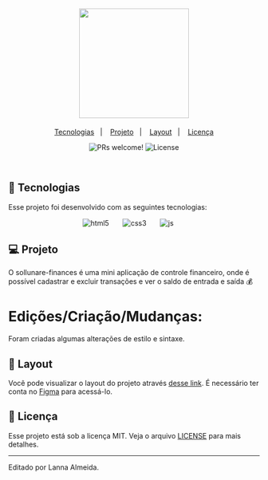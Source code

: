 
<h1 align="center">
  <img src="https://i.pinimg.com/originals/0b/cd/55/0bcd55d23ddd537787bf42cd7d0c4ae1.gif" width="220px">
</h1>

<p align="center">
  <a href="#-Tecnologias">Tecnologias</a>&nbsp;&nbsp;&nbsp;|&nbsp;&nbsp;&nbsp;
  <a href="#-Projeto">Projeto</a>&nbsp;&nbsp;&nbsp;|&nbsp;&nbsp;&nbsp;
  <a href="#-Layout">Layout</a>&nbsp;&nbsp;&nbsp;|&nbsp;&nbsp;&nbsp;
  <a href="#-Nemo-licença">Licença</a>
</p>

<p align="center">
 <img src="https://img.shields.io/static/v1?label=PRs&message=welcome&color=49AA26&labelColor=000000" alt="PRs welcome!" />

  <img alt="License" src="https://img.shields.io/static/v1?label=license&message=MIT&color=49AA26&labelColor=000000">
</p>

<br>
</h1>

## 🚀 Tecnologias

Esse projeto foi desenvolvido com as seguintes tecnologias:
<p align="center">
 <img align="center" alt="html5" src="https://img.shields.io/badge/HTML5-E34F26?style=for-the-badge&logo=html5&logoColor=white"    />&nbsp;&nbsp;&nbsp;&nbsp;&nbsp;&nbsp;
  <img align="center" alt="css3"src="https://img.shields.io/badge/CSS3-1572B6?style=for-the-badge&logo=css3&logoColor=white" />&nbsp;&nbsp;&nbsp;&nbsp;&nbsp;&nbsp;
  <img align="center" alt="js" src="https://img.shields.io/badge/JavaScript-F7DF1E?style=for-the-badge&logo=javascript&logoColor=black" />&nbsp;&nbsp;&nbsp;&nbsp;&nbsp;&nbsp;
</p>

## 💻 Projeto

O sollunare-finances é uma mini aplicação de controle financeiro, onde é possível cadastrar e excluir transações e ver o saldo de entrada e saída 💰

# Edições/Criação/Mudanças:

Foram criadas algumas alterações de estilo e sintaxe.

## 🔖 Layout

Você pode visualizar o layout do projeto através [desse link](https://www.figma.com/file/7Vu9DzUaCZIV4nibzkjgB4/dev.finance%24-Maratona-Discover). É necessário ter conta no [Figma](https://figma.com) para acessá-lo.

## :memo: Licença

Esse projeto está sob a licença MIT. Veja o arquivo [LICENSE](https://github.com/rocketseat-education/maratona-discover-01/blob/main/LICENSE.md) para mais detalhes.


---

Editado por Lanna Almeida.
